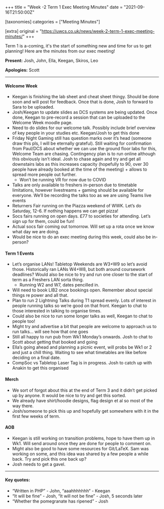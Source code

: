 +++
title = "Week -2 Term 1 Exec Meeting Minutes"
date = "2021-09-16T21:50:00Z"

[taxonomies]
categories = ["Meeting Minutes"]

[extra]
original = "https://uwcs.co.uk/news/week-2-term-1-exec-meeting-minutes/"
+++

<p>Term 1 is a-coming, it&#x27;s the start of something new and time for us to get planning! Here are the minutes from our exec meeting!</p>

<!-- more -->

**Present:** Josh, John, Ella, Keegan, Skiros, Leo

**Apologies:** Scott



***

#### **Welcome Week**

  - Keegan is finishing the lab sheet and cheat sheet thingy. Should be done soon and will post for feedback. Once that is done, Josh to forward to Sara to be uploaded.
  - Josh/Keegan to update slides as DCS systems are being updated. Once done, Keegan to pre-record a session that can be uploaded to the Welcome Week moodle page.
  - Need to do slides for our welcome talk. Possibly include brief overview of key people in your studies etc. Keegan/Josh to get this done
  - Friday Night Gaming still has question marks over it’s head (someone draw this pls, I will be eternally grateful). Still waiting for confirmation from Paul/DCS about whether we can use the ground floor labs for this, Welcome Team are chasing. Contingency plan is to run online although this obviously isn’t ideal. Josh to chase again and try and get all downstairs labs as this increases capacity (hopefully to 90, over 30 people have already booked at the time of the meeting) + allows to spread more people out further.
      - Won’t be running VR for now due to COVID
  - Talks are only available to freshers in-person due to timetable limitations, however livestreams + gaming should be available for everyone. We’ll be recording the talks too as we are using Teams live events
  - Returners Fair running on the Piazza weekend of WWK. Let’s do Saturday, 12-6. If nothing happens we can get pizza\!
  - Socs fairs running on open days. £77 to societies for attending. Let’s sign up for them, could be fun\!
  - Actual socs fair coming out tomorrow. Will set up a rota once we know what day we are doing.
  - Would be nice to do an exec meeting during this week, could also be in-person?

#### **Term 1 Events**

  - Let’s organise LANs\! Tabletop Weekends are W3+W9 so let’s avoid those. Historically ran LANs W4+W8, but both around coursework deadlines? Would also be nice to try and run one closer to the start of term as a Freshers LAN sorta thing.
      - Running W2 and W7, dates pencilled in.
  - Will need to book LIB2 once bookings open. Remember about special things re power and all that.
  - Plan to run 2 Lightning Talks during T1 spread evenly. Lots of interest in people running talks so we’re good on that front. Keegan to chat to those interested in talking to organise times.
  - Could also be nice to run some longer talks as well, Keegan to chat to people too\!
  - Might try and advertise a bit that people are welcome to approach us to run talks… will see how that one goes
  - Still all happy to run pub from Wk1 Monday’s onwards. Josh to chat to Scott about getting that booked and going
  - Ella’s going ahead and planning a picnic event, will probs be Wk1 or 2 and just a chill thing. Waiting to see what timetables are like before deciding on a final date.
  - CompSoc vs Tabletop Laser Tag is in progress. Josh to catch up with Anakin to get this organised

#### **Merch**

  - We sort of forgot about this at the end of Term 3 and it didn’t get picked up by anyone. It would be nice to try and get this sorted.
  - We already have shirt/hoodie designs, flag design et al so most of the way there.
  - Josh/someone to pick this up and hopefully get somewhere with it in the first few weeks of term.

#### **AOB**

  - Keegan is still working on transition problems, hope to have them up in Wk1. Will send around once they are done for people to comment on.
  - Might also be good to have some resources for Git/LaTeX. Sam was working on some, and this idea was shared by a few people a while back. Try and pick this one back up?
  - Josh needs to get a gavel.



***

#### **Key quotes:**

  - “Written in PHP” - John, “aaahhhhhhh“ - Keegan
  - “It will be fine” - Josh, “It will not be fine” - Josh, 5 seconds later
  - “Whether the pomegranate has ripened” - Josh

